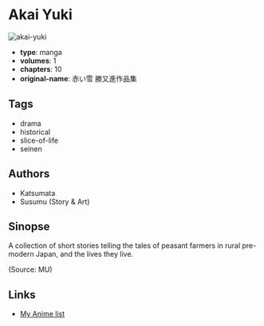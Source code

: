 # Akai Yuki

![akai-yuki](https://cdn.myanimelist.net/images/manga/2/170497.jpg)

-   **type**: manga
-   **volumes**: 1
-   **chapters**: 10
-   **original-name**: 赤い雪 勝又進作品集

## Tags

-   drama
-   historical
-   slice-of-life
-   seinen

## Authors

-   Katsumata
-   Susumu (Story & Art)

## Sinopse

A collection of short stories telling the tales of peasant farmers in rural pre-modern Japan, and the lives they live.

(Source: MU)

## Links

-   [My Anime list](https://myanimelist.net/manga/15153/Akai_Yuki)
